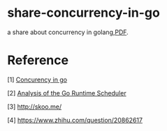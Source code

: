 # share-concurrency-in-go
a share about concurrency in golang,[PDF](https://github.com/coding2world/share-concurrency-in-go/blob/master/doc/Share_Concurrency_in_Go.pdf).
# Reference
[1] [Concurency in go](https://github.com/jinyaozhuzhu/share-concurrency-in-go/blob/master/doc/Concurrency_in_Go.pdf)

[2] [Analysis of the Go Runtime Scheduler](https://github.com/jinyaozhuzhu/share-concurrency-in-go/blob/master/doc/Analysis_of_the_Go_Runtime_Scheduler.pdf)

[3] http://skoo.me/

[4] https://www.zhihu.com/question/20862617
